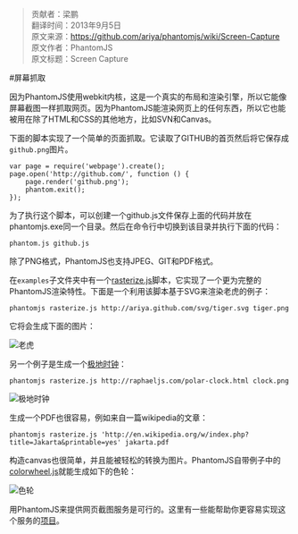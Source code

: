> 贡献者：梁鹏  
> 翻译时间：2013年9月5日  
> 原文来源：https://github.com/ariya/phantomjs/wiki/Screen-Capture  
> 原文作者：PhantomJS  
> 原文标题：Screen Capture  

#屏幕抓取

因为PhantomJS使用webkit内核，这是一个真实的布局和渲染引擎，所以它能像屏幕截图一样抓取网页。因为PhantomJS能渲染网页上的任何东西，所以它也能被用在除了HTML和CSS的其他地方，比如SVN和Canvas。

下面的脚本实现了一个简单的页面抓取。它读取了GITHUB的首页然后将它保存成`github.png`图片。

```
var page = require('webpage').create();
page.open('http://github.com/', function () {
    page.render('github.png');
    phantom.exit();
});
```

为了执行这个脚本，可以创建一个github.js文件保存上面的代码并放在phantomjs.exe同一个目录。然后在命令行中切换到该目录并执行下面的代码：

```
phantom.js github.js
```

除了PNG格式，PhantomJS也支持JPEG、GIT和PDF格式。

在`examples`子文件夹中有一个[rasterize.js](https://github.com/ariya/phantomjs/blob/master/examples/rasterize.js)脚本，它实现了一个更为完整的PhantomJS渲染特性。下面是一个利用该脚本基于SVG来渲染老虎的例子：

```
phantomjs rasterize.js http://ariya.github.com/svg/tiger.svg tiger.png
```

它将会生成下面的图片：

![老虎](https://github-camo.global.ssl.fastly.net/388d125df20fdb6cde57a23587b296151b4ac4d7/687474703a2f2f6c68362e67677068742e636f6d2f5f4f696a6866315a50762d342f545236694d384a304b72492f41414141414141414279342f52435a3845673536374c4d2f733430302f74696765722e706e67)

另一个例子是生成一个[极地时钟](http://raphaeljs.com/polar-clock.html)：

```
phantomjs rasterize.js http://raphaeljs.com/polar-clock.html clock.png
```

![极地时钟](https://lh5.googleusercontent.com/_Oijhf1ZPv-4/TUuUx1o-tuI/AAAAAAAAB00/Ba-Gxl5Zp6Q/s288/polar-clock.png)

生成一个PDF也很容易，例如来自一篇wikipedia的文章：

```
phantomjs rasterize.js 'http://en.wikipedia.org/w/index.php?title=Jakarta&printable=yes' jakarta.pdf
```

构造canvas也很简单，并且能被轻松的转换为图片。PhantomJS自带例子中的[colorwheel.js](https://github.com/ariya/phantomjs/blob/master/examples/colorwheel.js)就能生成如下的色轮：

![色轮](https://lh3.googleusercontent.com/-xSIzxPtJULw/TVzeP4NPMDI/AAAAAAAAB10/k-c8jB6I5Cg/s288/colorwheel.png)

用PhantomJS来提供网页截图服务是可行的。这里有一些能帮助你更容易实现这个服务的[项目](https://github.com/ariya/phantomjs/wiki/Related-Projects)。

